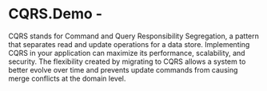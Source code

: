 # CQRS.Demo - 
CQRS stands for Command and Query Responsibility Segregation, a pattern that separates read and update operations for a data store. 
Implementing CQRS in your application can maximize its performance, scalability, and security. The flexibility created by migrating to 
CQRS allows a system to better evolve over time and prevents update commands from causing merge conflicts at the domain level.
